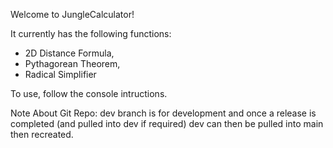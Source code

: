 Welcome to JungleCalculator!

It currently has the following functions:

- 2D Distance Formula,
- Pythagorean Theorem,
- Radical Simplifier

To use, follow the console intructions.

Note About Git Repo: dev branch is for development and once a release is completed (and pulled into dev if required) dev can then be pulled into main then recreated.
